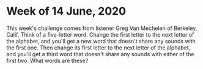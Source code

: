 # Week of 14 June, 2020

This week's challenge comes from listener Greg Van Mechelen of Berkeley, Calif. Think of a five-letter word. Change the first letter to the next letter of the alphabet, and you'll get a new word that doesn't share any sounds with the first one. Then change its first letter to the next letter of the alphabet, and you'll get a third word that doesn't share any sounds with either of the first two. What words are these?

